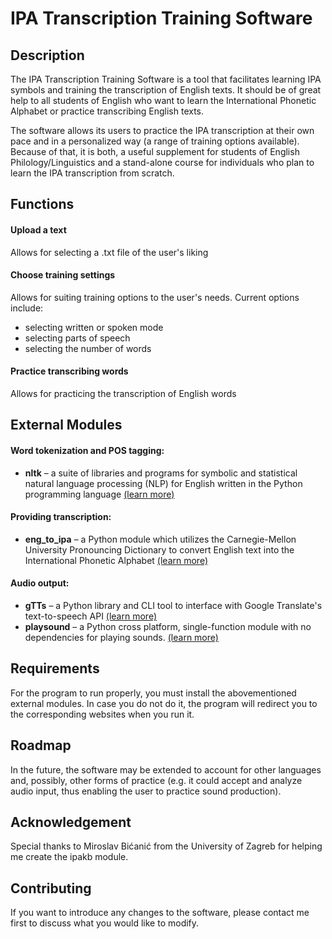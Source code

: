 # IPA Transcription Training Software


## Description


The IPA Transcription Training Software is a tool that facilitates learning IPA symbols and training the transcription of English texts. It should be of great help to all students of English who want to learn the International Phonetic Alphabet or practice transcribing English texts.

The software allows its users to practice the IPA transcription at their own pace and in a personalized way (a range of training options available). Because of that, it is both, a useful supplement for students of English Philology/Linguistics and a stand-alone course for individuals who plan to learn the IPA transcription from scratch. 


## Functions

#### **Upload a text**
Allows for selecting a .txt file of the user's liking
#### **Choose training settings**
Allows for suiting training options to the user's needs. Current options include:
- selecting written or spoken mode
- selecting parts of speech
- selecting the number of words
#### **Practice transcribing words**
Allows for practicing the transcription of English words


## External Modules

#### Word tokenization and POS tagging:
- **nltk** – a suite of libraries and programs for symbolic and statistical natural language processing (NLP) for English written in the Python programming language [(learn more)](https://www.nltk.org/)
#### Providing transcription:
- **eng_to_ipa** – a Python module which utilizes the Carnegie-Mellon University Pronouncing Dictionary to convert English text into the International Phonetic Alphabet [(learn more)](https://pypi.org/project/eng-to-ipa/)
#### Audio output:
- **gTTs** – a Python library and CLI tool to interface with Google Translate's text-to-speech API [(learn more)](https://pypi.org/project/gTTS/)
- **playsound** – a Python cross platform, single-function module with no dependencies for playing sounds. [(learn more)](https://pypi.org/project/playsound/)


## Requirements

For the program to run properly, you must install the abovementioned external modules. In case you do not do it, the program will redirect you to the corresponding websites when you run it. 

## Roadmap

In the future, the software may be extended to account for other languages and, possibly, other forms of practice (e.g. it could accept and analyze audio input, thus enabling the user to practice sound production).

## Acknowledgement

Special thanks to Miroslav Bićanić from the University of Zagreb for helping me create the ipakb module.

## Contributing

If you want to introduce any changes to the software, please contact me first to discuss what you would like to modify. 


